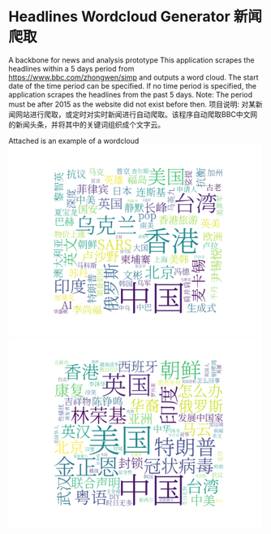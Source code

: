 # Headlines Wordcloud Generator 新闻爬取
A backbone for news and analysis prototype 
This application scrapes the headlines within a 5 days period from https://www.bbc.com/zhongwen/simp and outputs a word cloud. The start date of the time period can be specified. If no time period is specified, the application scrapes the headlines from the past 5 days.
Note: The period must be after 2015 as the website did not exist before then.
项目说明: 对某新闻网站进行爬取，或定时对实时新闻进行自动爬取。该程序自动爬取BBC中文网的新闻头条，并将其中的关键词组织成个文字云。

Attached is an example of a wordcloud 
<br/>
<img src="https://github.com/Chan-Dong-Jun/webscrape-bbc-wordcloud/blob/main/Images/20230501.png" alt="drawing" width="500"/>
<img src="https://github.com/Chan-Dong-Jun/webscrape-bbc-wordcloud/blob/main/Images/20200501.png" alt="drawing" width="500"/>
